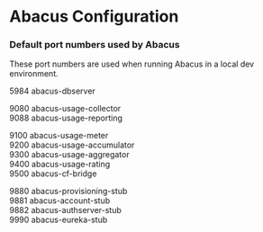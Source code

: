 Abacus Configuration
===

### Default port numbers used by Abacus

These port numbers are used when running Abacus in a local dev environment.

5984 abacus-dbserver   

9080 abacus-usage-collector   
9088 abacus-usage-reporting   

9100 abacus-usage-meter   
9200 abacus-usage-accumulator   
9300 abacus-usage-aggregator   
9400 abacus-usage-rating   
9500 abacus-cf-bridge   

9880 abacus-provisioning-stub   
9881 abacus-account-stub   
9882 abacus-authserver-stub   
9990 abacus-eureka-stub   

